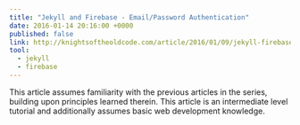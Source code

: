 ```yaml
---
title: "Jekyll and Firebase - Email/Password Authentication"
date: 2016-01-14 20:16:00 +0000
published: false
link: http://knightsoftheoldcode.com/article/2016/01/09/jekyll-firebase-authentication-1/
tool:
  - jekyll
  - firebase
---
```

This article assumes familiarity with the previous articles in the series, building upon principles learned therein. This article is an intermediate level tutorial and additionally assumes basic web development knowledge.
